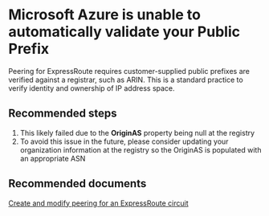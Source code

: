 <properties 
    pageTitle="Customer Prefixes Require Manual Validation"
    description="Customer Prefixes Require Manual Validation"
    infoBubbleText="Customer Prefixes Require Manual Validation.  See details on right."
    service="microsoft.network"
    resource="ExpressRoute"
    authors="KristinaNeyens"
    displayOrder=""
    articleId="exrcxprefixesreqmanualvaldiag"
    selfHelpType="diagnostics"
    supportTopicIds="32539943, 32586802, 32539944"
    resourceTags="windows"
    productPesIds="15480"
    cloudEnvironments="public"
 />
# Microsoft Azure is unable to automatically validate your Public Prefix
Peering for ExpressRoute requires customer-supplied public prefixes are verified against a registrar, such as ARIN.  This is a standard practice to verify identity and ownership of IP address space.

## Recommended steps
1.  This likely failed due to the **OriginAS** property being null at the registry <br>
2.  To avoid this issue in the future, please consider updating your organization information at the registry so the OriginAS is populated with an appropriate ASN <br>

## **Recommended documents**
[Create and modify peering for an ExpressRoute circuit](https://docs.microsoft.com/azure/expressroute/expressroute-howto-routing-portal-resource-manager)
